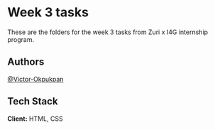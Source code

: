 # Week 3 tasks

These are the folders for the week 3 tasks from Zuri x I4G internship program.

## Authors

[@Victor-Okpukpan](https://github.com/Victor-Okpukpan)

## Tech Stack

**Client:** HTML, CSS
 